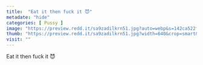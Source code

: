 ```yaml
---
title:  "Eat it then fuck it 😈"
metadate: "hide"
categories: [ Pussy ]
image: "https://preview.redd.it/sa9zadilkrn51.jpg?auto=webp&s=142ca522f125132abfd1fbfd0954883e57a476df"
thumb: "https://preview.redd.it/sa9zadilkrn51.jpg?width=640&crop=smart&auto=webp&s=6835bee971b50d928b37f47dbefc42a970a3d095"
visit: ""
---
```

Eat it then fuck it 😈
